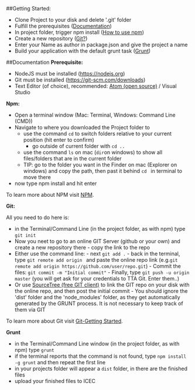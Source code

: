 ##Getting Started:
- Clone Project to your disk and delete '.git' folder
- Fulfill the prerequisites ([Documentation](#prerequisite))
- In project folder, trigger npm install ([How to use npm](#npm))
- Create a new repository ([Git?](#git))
- Enter your Name as author in package.json and give the project a name
- Build your application with the default grunt task ([Grunt](#grunt))

##Documentation
__Prerequisite:__<a name="prerequisite"></a>

- NodeJS must be installed (https://nodejs.org)
- Git must be installed (https://git-scm.com/downloads)
- Text Editor (of choice), recommended: [Atom (open source)](https://atom.io/) / Visual Studio

__Npm:__<a name="npm"></a>

- Open a terminal window (Mac: Terminal, Windows: Command Line (CMD))
- Navigate to where you downloaded the Project folder to
    - use the command `cd` to switch folders relative to your current position (hit enter to confirm)
        - go outside of current folder with `cd ..`
    - use the command `ls` on mac (`dir`on windows) to show all files/folders that are in the current folder
    - TIP: go to the folder you want in the Finder on mac (Explorer on windows) and copy the path, then past it behind `cd ` in terminal to move there
- now type npm install and hit enter

To learn more about NPM visit [NPM](https://docs.npmjs.com/getting-started/what-is-npm).

__Git:__<a name="git"></a>

All you need to do here is:
- in the Terminal/Command Line (in the project folder, as with npm) type `git init`
- Now you neet to go to an online GIT Server (github or your own) and create a new repository there
		- copy the link to the repo
- Either use the command line:
		- next `git add .`
		- back in the terminal, type `git remote add origin ` and paste the online repo link (e.g.`git remote add origin https://github.com/user/repo.git`)
		- Commit the files: `git commit -m "Initial commit"`
		- Finally, type `git push -u origin master` (you will get ask for your credentials to TTA Git. Enter them..)
- Or use [SourceTree (free GIT client)](https://www.sourcetreeapp.com/) to link the GIT repo on your disk with the online repo, and then post the initial commit
		- You should ignore the 'dist' folder and the 'node_modules' folder, as they get automatically generated by the GRUNT process. It is not necessary to keep track of them via GIT

To learn more about Git visit [Git-Getting Started](https://git-scm.com/book/en/v1/Git-Basics-Getting-a-Git-Repository).

__Grunt__<a name="grunt"></a>

- in the Terminal/Command Line window (in the project folder, as with npm) type `grunt`
- if the terminal reports that the command is not found, type `npm install -g grunt` and then repeat the first line
- in your projects folder will appear a `dist` folder, in there are the finished files
- upload your finished files to ICEC